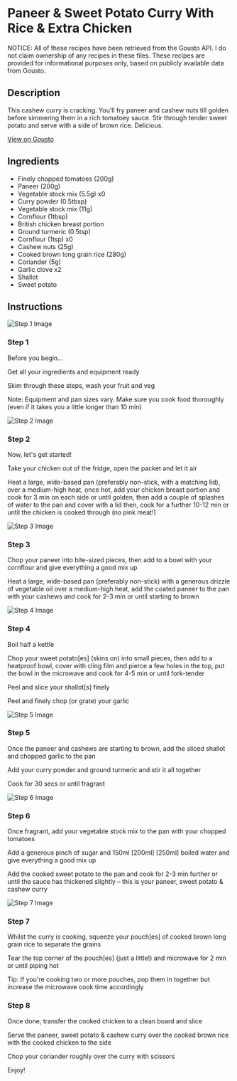 # Paneer & Sweet Potato Curry With Rice & Extra Chicken

NOTICE: All of these recipes have been retrieved from the Gousto API. I do not claim ownership of any recipes in these files. These recipes are provided for informational purposes only, based on publicly available data from Gousto.

## Description

This cashew curry is cracking. You’ll fry paneer and cashew nuts till golden before simmering them in a rich tomatoey sauce. Stir through tender sweet potato and serve with a side of brown rice. Delicious.

[View on Gousto](https://www.gousto.co.uk/recipes/cookbook/paneer-sweet-potato-cashew-curry-with-rice-with-extra-chicken)

## Ingredients

- Finely chopped tomatoes (200g)
- Paneer (200g)
- Vegetable stock mix (5.5g) x0
- Curry powder (0.5tbsp)
- Vegetable stock mix (11g)
- Cornflour (1tbsp)
- British chicken breast portion
- Ground turmeric (0.5tsp)
- Cornflour (1tsp) x0
- Cashew nuts (25g)
- Cooked brown long grain rice (280g)
- Coriander (5g)
- Garlic clove x2
- Shallot
- Sweet potato

## Instructions

![Step 1 Image](https://production-media.gousto.co.uk/cms/recipe-step-image/Step-1-1728896212769-x200.jpg)

### Step 1

Before you begin...

Get all your ingredients and equipment ready

Skim through these steps, wash your fruit and veg

Note: Equipment and pan sizes vary. Make sure you cook food thoroughly (even if it takes you a little longer than 10 min)

![Step 2 Image](https://production-media.gousto.co.uk/cms/recipe-step-image/step-2-1728896215636-x200.jpg)

### Step 2

Now, let's get started!

Take your chicken out of the fridge, open the packet and let it air

Heat a large, wide-based pan (preferably non-stick, with a matching lid), over a medium-high heat, once hot, add your chicken breast portion and cook for 3 min on each side or until golden, then add a couple of splashes of water to the pan and cover with a lid then, cook for a further 10-12 min or until the chicken is cooked through (no pink meat!)

![Step 3 Image](https://production-media.gousto.co.uk/cms/recipe-step-image/step-3-1728896219128-x200.jpg)

### Step 3

Chop your paneer into bite-sized pieces, then add to a bowl with your cornflour and give everything a good mix up

Heat a large, wide-based pan (preferably non-stick) with a generous drizzle of vegetable oil over a medium-high heat, add the coated paneer to the pan with your cashews and cook for 2-3 min or until starting to brown

![Step 4 Image](https://production-media.gousto.co.uk/cms/recipe-step-image/step-4-1728896222334-x200.jpg)

### Step 4

Boil half a kettle

Chop your sweet potato[es] (skins on) into small pieces, then add to a heatproof bowl, cover with cling film and pierce a few holes in the top, put the bowl in the microwave and cook for 4-5 min or until fork-tender

Peel and slice your shallot[s] finely

Peel and finely chop (or grate) your garlic

![Step 5 Image](https://production-media.gousto.co.uk/cms/recipe-step-image/step-5-1728896225449-x200.jpg)

### Step 5

Once the paneer and cashews are starting to brown, add the sliced shallot and chopped garlic to the pan

Add your curry powder and ground turmeric and stir it all together

Cook for 30 secs or until fragrant

![Step 6 Image](https://production-media.gousto.co.uk/cms/recipe-step-image/step-6-1728896228940-x200.jpg)

### Step 6

Once fragrant, add your vegetable stock mix to the pan with your chopped tomatoes

Add a generous pinch of sugar and 150ml <span class="text-purple">[200ml]</span> <span class="text-danger">[250ml]</span> boiled water and give everything a good mix up

Add the cooked sweet potato to the pan and cook for 2-3 min further or until the sauce has thickened slightly – this is your paneer, sweet potato & cashew curry

![Step 7 Image](https://production-media.gousto.co.uk/cms/recipe-step-image/step-7-1728896232654-x200.jpg)

### Step 7

Whilst the curry is cooking, squeeze your pouch[es] of cooked brown long grain rice to separate the grains

Tear the top corner of the pouch[es] (just a little!) and microwave for 2 min or until piping hot

Tip: If you're cooking two or more pouches, pop them in together but increase the microwave cook time accordingly

### Step 8

Once done, transfer the cooked chicken to a clean board and slice

Serve the paneer, sweet potato & cashew curry over the cooked brown rice with the cooked chicken to the side

Chop your coriander roughly over the curry with scissors

Enjoy!

